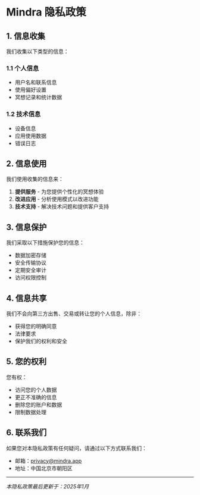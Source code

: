 # Mindra 隐私政策

## 1. 信息收集

我们收集以下类型的信息：

### 1.1 个人信息
- 用户名和联系信息
- 使用偏好设置
- 冥想记录和统计数据

### 1.2 技术信息
- 设备信息
- 应用使用数据
- 错误日志

## 2. 信息使用

我们使用收集的信息来：

1. **提供服务** - 为您提供个性化的冥想体验
2. **改进应用** - 分析使用模式以改进功能
3. **技术支持** - 解决技术问题和提供客户支持

## 3. 信息保护

我们采取以下措施保护您的信息：

- 数据加密存储
- 安全传输协议
- 定期安全审计
- 访问权限控制

## 4. 信息共享

我们不会向第三方出售、交易或转让您的个人信息，除非：

- 获得您的明确同意
- 法律要求
- 保护我们的权利和安全

## 5. 您的权利

您有权：

- 访问您的个人数据
- 更正不准确的信息
- 删除您的账户和数据
- 限制数据处理

## 6. 联系我们

如果您对本隐私政策有任何疑问，请通过以下方式联系我们：

- 邮箱：privacy@mindra.app
- 地址：中国北京市朝阳区

---

*本隐私政策最后更新于：2025年1月*
